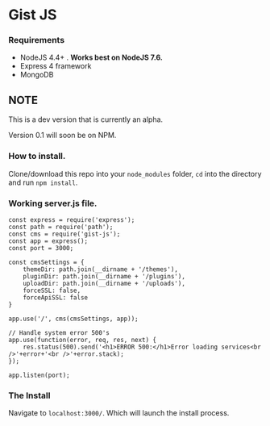 # Gist JS

### Requirements
* NodeJS 4.4+ . **Works best on NodeJS 7.6.**
* Express 4 framework
* MongoDB

## **NOTE**
This is a dev version that is currently an alpha.

Version 0.1 will soon be on NPM.

### How to install.

Clone/download this repo into your `node_modules` folder, `cd` into the directory and run `npm install`.

### Working server.js file.
```
const express = require('express');
const path = require('path');
const cms = require('gist-js');
const app = express();
const port = 3000;

const cmsSettings = {
    themeDir: path.join(__dirname + '/themes'),
    pluginDir: path.join(__dirname + '/plugins'),
    uploadDir: path.join(__dirname + '/uploads'),
	forceSSL: false,
	forceApiSSL: false
}

app.use('/', cms(cmsSettings, app));

// Handle system error 500's
app.use(function(error, req, res, next) {
    res.status(500).send('<h1>ERROR 500:</h1>Error loading services<br />'+error+'<br />'+error.stack);
});

app.listen(port);

```

### The Install
Navigate to `localhost:3000/`.
Which will launch the install process.
